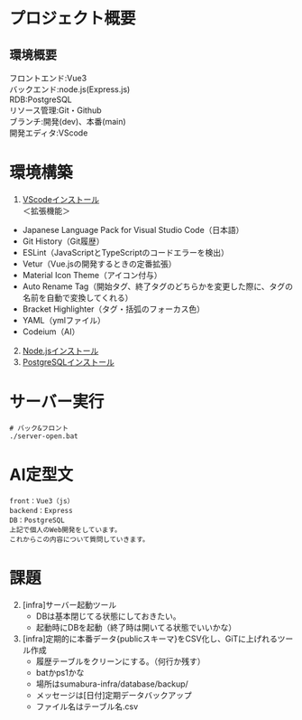 # プロジェクト概要

## 環境概要
フロントエンド:Vue3<br>
バックエンド:node.js(Express.js)<br>
RDB:PostgreSQL<br>
リソース管理:Git・Github<br>
ブランチ:開発(dev)、本番(main)<br>
開発エディタ:VScode<br>

# 環境構築
1. [VScodeインストール](https://code.visualstudio.com/download)<br>
＜拡張機能＞
- Japanese Language Pack for Visual Studio Code（日本語）
- Git History（Git履歴）
- ESLint（JavaScriptとTypeScriptのコードエラーを検出）
- Vetur（Vue.jsの開発するときの定番拡張）
- Material Icon Theme（アイコン付与）
- Auto Rename Tag（開始タグ、終了タグのどちらかを変更した際に、タグの名前を自動で変換してくれる）
- Bracket Highlighter（タグ・括弧のフォーカス色）
- YAML（ymlファイル）
- Codeium（AI）

2. [Node.jsインストール](https://nodejs.org/ja)
3. [PostgreSQLインストール](https://www.postgresql.jp/download)

# サーバー実行

```shell
# バック&フロント
./server-open.bat
```

# AI定型文
```text
front：Vue3（js）
backend：Express
DB：PostgreSQL
上記で個人のWeb開発をしています。
これからこの内容について質問していきます。
```

# 課題
2. [infra]サーバー起動ツール
    - DBは基本閉じてる状態にしておきたい。
    - 起動時にDBを起動（終了時は開いてる状態でいいかな）
3. [infra]定期的に本番データ{publicスキーマ}をCSV化し、GiTに上げれるツール作成
    - 履歴テーブルをクリーンにする。（何行か残す）
    - batかps1かな
    - 場所はsumabura-infra/database/backup/
    - メッセージは[日付]定期データバックアップ
    - ファイル名はテーブル名.csv